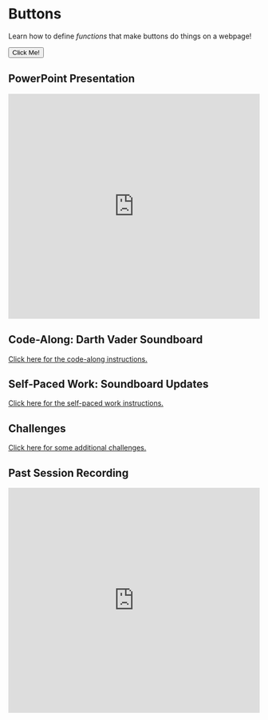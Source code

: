 # Buttons
Learn how to define _functions_ that make buttons do things on a webpage!

<button onclick="displayText()">Click Me!</button>

<div id="textField" style="display: none;">
  This is the text that appears when you click the button.
</div>

<script>
    function displayText() {
  var text = document.getElementById("textField");
  text.style.display = "block";
}
    </script>

## PowerPoint Presentation
<iframe src='https://view.officeapps.live.com/op/embed.aspx?src=https://hylandtechclub.com/web-102/Buttons/Buttons.pptx' width='100%' height='450px' frameborder='0'></iframe>

## Code-Along: Darth Vader Soundboard
[Click here for the code-along instructions.](SoundboardCodeAlong.md)

## Self-Paced Work: Soundboard Updates
[Click here for the self-paced work instructions.](SelfPacedWork.md)

## Challenges
[Click here for some additional challenges.](Challenges.md)

## Past Session Recording
<iframe width="100%" height="450px" src="https://www.youtube.com/embed/QZ4Xf8K78dI" frameborder="0" allow="accelerometer; autoplay; clipboard-write; encrypted-media; gyroscope; picture-in-picture" allowfullscreen></iframe>
